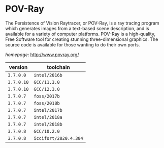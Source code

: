# POV-Ray

The Persistence of Vision Raytracer, or POV-Ray, is a ray tracing program  which generates images from a text-based scene description, and is available for a variety  of computer platforms. POV-Ray is a high-quality, Free Software tool for creating stunning  three-dimensional graphics. The source code is available for those wanting to do their own ports.

*homepage*: <http://www.povray.org/>

version | toolchain
--------|----------
``3.7.0.0`` | ``intel/2016b``
``3.7.0.10`` | ``GCC/11.3.0``
``3.7.0.10`` | ``GCC/12.3.0``
``3.7.0.7`` | ``foss/2017b``
``3.7.0.7`` | ``foss/2018b``
``3.7.0.7`` | ``intel/2017b``
``3.7.0.7`` | ``intel/2018a``
``3.7.0.7`` | ``intel/2018b``
``3.7.0.8`` | ``GCC/10.2.0``
``3.7.0.8`` | ``iccifort/2020.4.304``
